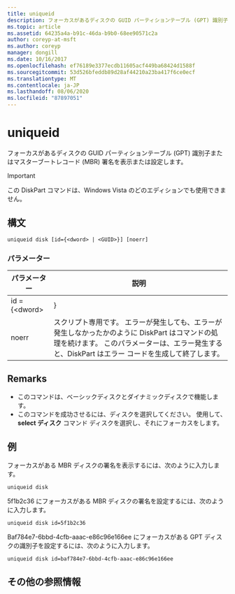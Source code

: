 ```yaml
---
title: uniqueid
description: フォーカスがあるディスクの GUID パーティションテーブル (GPT) 識別子またはマスターブートレコード (MBR) 署名を表示または設定する uniqueid の参照記事。
ms.topic: article
ms.assetid: 64235a4a-b91c-46da-b9b0-68ee90571c2a
author: coreyp-at-msft
ms.author: coreyp
manager: dongill
ms.date: 10/16/2017
ms.openlocfilehash: ef76189e3377ecdb11605acf449ba68424d1588f
ms.sourcegitcommit: 53d526bfeddb89d28af44210a23ba417f6ce0ecf
ms.translationtype: MT
ms.contentlocale: ja-JP
ms.lasthandoff: 08/06/2020
ms.locfileid: "87897051"
---
```

# <a name="uniqueid"></a>uniqueid

フォーカスがあるディスクの GUID パーティションテーブル (GPT) 識別子またはマスターブートレコード (MBR) 署名を表示または設定します。

> [!IMPORTANT]
> この DiskPart コマンドは、Windows Vista のどのエディションでも使用できません。

## <a name="syntax"></a>構文

```
uniqueid disk [id={<dword> | <GUID>}] [noerr]
```

### <a name="parameters"></a>パラメーター

|  パラメーター   |                                                                                             説明                                                                                              |
|--------------|------------------------------------------------------------------------------------------------------------------------------------------------------------------------------------------------------|
| id = {\<dword> |                                                                                               <GUID>}                                                                                                |
|    noerr     | スクリプト専用です。 エラーが発生しても、エラーが発生しなかったかのように DiskPart はコマンドの処理を続けます。 このパラメーターは、エラー発生すると、DiskPart はエラー コードを生成して終了します。 |

## <a name="remarks"></a>Remarks

-   このコマンドは、ベーシックディスクとダイナミックディスクで機能します。
-   このコマンドを成功させるには、ディスクを選択してください。 使用して、 **select ディスク** コマンド ディスクを選択し、それにフォーカスをします。

## <a name="examples"></a>例

フォーカスがある MBR ディスクの署名を表示するには、次のように入力します。
```
uniqueid disk
```
5f1b2c36 にフォーカスがある MBR ディスクの署名を設定するには、次のように入力します。
```
uniqueid disk id=5f1b2c36
```
Baf784e7-6bbd-4cfb-aaac-e86c96e166ee にフォーカスがある GPT ディスクの識別子を設定するには、次のように入力します。
```
uniqueid disk id=baf784e7-6bbd-4cfb-aaac-e86c96e166ee
```

## <a name="additional-references"></a>その他の参照情報

